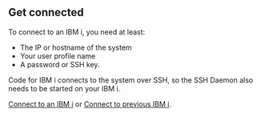 #

## Get connected

To connect to an IBM i, you need at least:

* The IP or hostname of the system
* Your user profile name
* A password or SSH key.

Code for IBM i connects to the system over SSH, so the SSH Daemon also needs to be started on your IBM i.

[Connect to an IBM i](command:code-for-ibmi.connect) or [Connect to previous IBM i](command:code-for-ibmi.connectPrevious).
